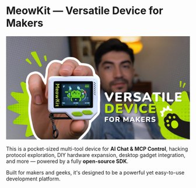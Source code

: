 # MeowKit — Versatile Device for Makers

![MeowKit Image](2.picture/header.png)

This is a pocket-sized multi-tool device for **AI Chat & MCP Control**, hacking protocol exploration, DIY hardware expansion, desktop gadget integration, and more — powered by a fully **open-source SDK**.  

Built for makers and geeks, it's designed to be a powerful yet easy-to-use development platform.

